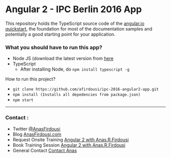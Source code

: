 # Angular 2 - IPC Berlin 2016 App

This repository holds the TypeScript source code of the [angular.io quickstart](https://angular.io/docs/ts/latest/quickstart.html),
the foundation for most of the documentation samples and potentially a good starting point for your application.

### What you should have to run this app?

* Node JS (download the latest version from [here](https://nodejs.org/en/download/)
* TypeScript 
    - After installing Node, do 
    `npm install typescript -g`

How to run this project?

* `git clone https://github.com/afirdousi/ipc-2016-angular2-app.git`
* `npm install (Installs all depedencies from package.json)`
* `npm start`


---

### Contact : 

* Twitter [@AnasFirdousi](http://www.twitter.com/@AnasFirdousi) 
* Blog [AnasFirdousi.com](http://www.anasfirdousi.com)
* Request Onsite Training [Angular 2 with Anas.R.Firdousi](http://bit.ly/ng-training-onsite)
* Book Training Session [Angular 2 with Anas.R.Firdousi](http://bit.ly/request-ng-training)
* General Contact [Contact Anas](http://bit.ly/contact-anas-r-firdousi)